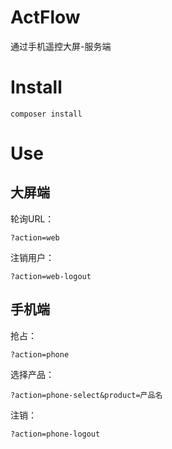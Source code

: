 # ActFlow
通过手机遥控大屏-服务端

# Install

    composer install

# Use

## 大屏端

轮询URL：

    ?action=web

注销用户：

    ?action=web-logout

## 手机端

抢占：

    ?action=phone

选择产品：

    ?action=phone-select&product=产品名

注销：

    ?action=phone-logout
